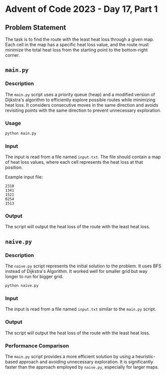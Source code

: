 # Advent of Code 2023 - Day 17, Part 1

## Problem Statement

The task is to find the route with the least heat loss through a given map. Each cell in the map has a specific heat loss value, and the route must minimize the total heat loss from the starting point to the bottom-right corner.

## `main.py`

### Description

The `main.py` script uses a priority queue (heap) and a modified version of Dijkstra's algorithm to efficiently explore possible routes while minimizing heat loss. It considers consecutive moves in the same direction and avoids revisiting points with the same direction to prevent unnecessary exploration.

### Usage

```bash
python main.py
```

### Input

The input is read from a file named `input.txt`. The file should contain a map of heat loss values, where each cell represents the heat loss at that position.

Example input file:
```
2310
1341
1521
0254
1513
```

### Output

The script will output the heat loss of the route with the least heat loss.

## `naive.py`

### Description

The `naive.py` script represents the initial solution to the problem. It uses BFS instead of Dijkstra's Algorithm. It worked well for smaller grid but way longer to run for bigger grid.

```bash
python naive.py
```


### Input

The input is read from a file named `input.txt` similar to the `main.py` script.

### Output

The script will output the heat loss of the route with the least heat loss.

### Performance Comparison

The `main.py` script provides a more efficient solution by using a heuristic-based approach and avoiding unnecessary exploration. It is significantly faster than the approach employed by `naive.py`, especially for larger maps.
